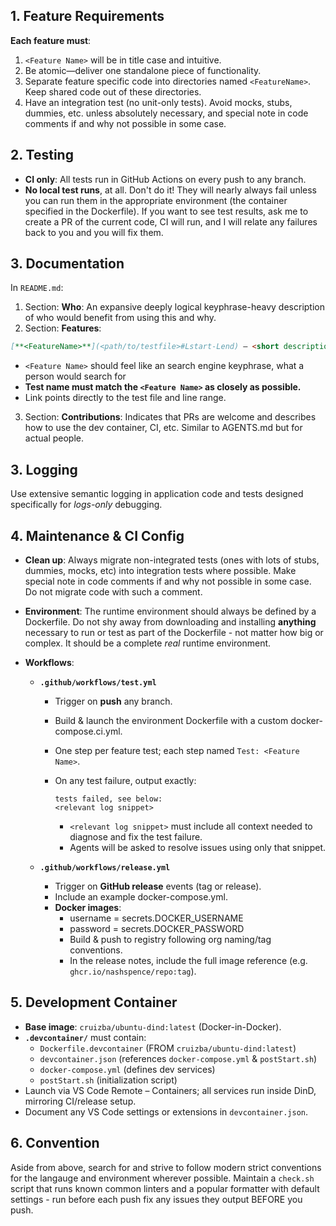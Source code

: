 ## 1. Feature Requirements
**Each feature must**:
  1. `<Feature Name>` will be in title case and intuitive.
  2. Be atomic—deliver one standalone piece of functionality.
  3. Separate feature specific code into directories named `<FeatureName>`. Keep shared code out of these directories.
  4. Have an integration test (no unit-only tests). Avoid mocks, stubs, dummies, etc. unless absolutely necessary, and special note in code comments if and why not possible in some case.

## 2. Testing
- **CI only**: All tests run in GitHub Actions on every push to any branch.  
- **No local test runs**, at all. Don't do it! They will nearly always fail unless you can run them in the appropriate environment (the container specified in the Dockerfile). If you want to see test results, ask me to create a PR of the current code, CI will run, and I will relate any failures back to you and you will fix them.

## 3. Documentation
In `README.md`: 

1. Section: **Who**: An expansive deeply logical keyphrase-heavy description of who would benefit from using this and why.
2. Section: **Features**:
  ```md
  [**<FeatureName>**](<path/to/testfile>#Lstart-Lend) — <short description of how the person described in **Purpose** >
  ````
  * `<Feature Name>` should feel like an search engine keyphrase, what a person would search for
  * **Test name must match the `<Feature Name>` as closely as possible.**
  * Link points directly to the test file and line range.
3. Section: **Contributions**:
  Indicates that PRs are welcome and describes how to use the dev container, CI, etc. Similar to AGENTS.md but for actual people.

## 3. Logging
Use extensive semantic logging in application code and tests designed specifically for *logs-only* debugging. 

## 4. Maintenance & CI Config

* **Clean up**: Always migrate non-integrated tests (ones with lots of stubs, dummies, mocks, etc) into integration tests where possible. Make special note in code comments if and why not possible in some case. Do not migrate code with such a comment.
* **Environment**: The runtime environment should always be defined by a Dockerfile. Do not shy away from downloading and installing **anything** necessary to run or test as part of the Dockerfile - not matter how big or complex. It should be a complete *real* runtime environment.
* **Workflows**:

  * **`.github/workflows/test.yml`**

    * Trigger on **push** any branch.
    * Build & launch the environment Dockerfile with a custom docker-compose.ci.yml.
    * One step per feature test; each step named `Test: <Feature Name>`.
    * On any test failure, output exactly:

      ```
      tests failed, see below:
      <relevant log snippet>
      ```

      * `<relevant log snippet>` must include all context needed to diagnose and fix the test failure.
      * Agents will be asked to resolve issues using only that snippet.

  * **`.github/workflows/release.yml`**

    * Trigger on **GitHub release** events (tag or release).
    * Include an example docker-compose.yml.
    * **Docker images**:
      * username = secrets.DOCKER_USERNAME
      * password = secrets.DOCKER_PASSWORD
      * Build & push to registry following org naming/tag conventions.
      * In the release notes, include the full image reference (e.g. `ghcr.io/nashspence/repo:tag`).

## 5. Development Container

* **Base image**: `cruizba/ubuntu-dind:latest` (Docker-in-Docker).
* **`.devcontainer/`** must contain:
  * `Dockerfile.devcontainer` (FROM `cruizba/ubuntu-dind:latest`)
  * `devcontainer.json` (references `docker-compose.yml` & `postStart.sh`)
  * `docker-compose.yml` (defines dev services)
  * `postStart.sh` (initialization script)
* Launch via VS Code Remote – Containers; all services run inside DinD, mirroring CI/release setup.
* Document any VS Code settings or extensions in `devcontainer.json`.

## 6. Convention

Aside from above, search for and strive to follow modern strict conventions for the langauge and environment wherever possible. Maintain a `check.sh` script that runs known common linters and a popular formatter with default settings - run before each push fix any issues they output BEFORE you push.
